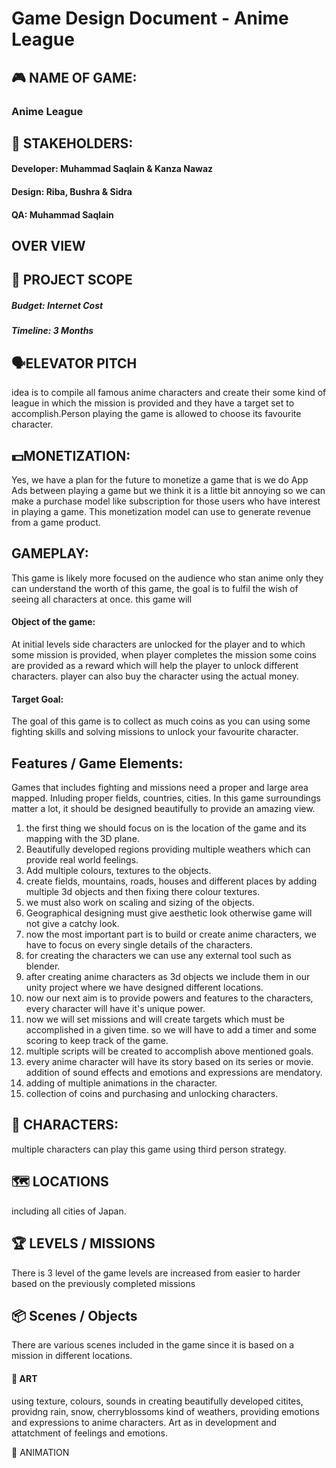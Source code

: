 # Game Design Document - Anime League
## 🎮️ NAME OF GAME:
### Anime League
## 👥 STAKEHOLDERS:
#### Developer: Muhammad Saqlain & Kanza Nawaz
#### Design: Riba, Bushra & Sidra
#### QA: Muhammad Saqlain
## OVER VIEW
## 📐 PROJECT SCOPE
##### Budget: Internet Cost
##### Timeline: 3 Months
## 🗣️ELEVATOR PITCH
idea is to compile all famous anime characters and create their some kind of league in which the mission is provided and they have a target set to accomplish.Person playing the game is allowed to choose its favourite character.

## 💵MONETIZATION:
Yes, we have a plan for the future to monetize a game that is we do App Ads between playing a game but we think it is a little bit annoying so we can make a purchase model like subscription for those users who have interest in playing a game. This monetization model can use to generate revenue from a game product.

## GAMEPLAY:
This game is likely more focused on the audience who stan anime only they can understand the worth of this game, the goal is to fulfil the wish of seeing all characters at once. this game will 

#### Object of the game:
At initial levels side characters are unlocked for the player and to which some mission is provided, when player completes the mission some coins are provided as a reward which will help the player to unlock different characters. player can also buy the character using the actual money.

#### Target Goal:
The goal of this game is to collect as much coins as you can using some fighting skills and solving missions to unlock your favourite character.

## Features / Game Elements:
Games that includes fighting and missions need a proper and large area mapped. Inluding proper fields, countries, cities. In this game surroundings matter a lot, it should be designed beautifully to provide an amazing view.

1. the first thing we should focus on is the location of the game and its mapping with the 3D plane.
2. Beautifully developed regions providing multiple weathers which can provide real world feelings.
3. Add multiple colours, textures to the objects.
4. create fields, mountains, roads, houses and different places by adding multiple 3d objects and then fixing there colour textures.
5. we must also work on scaling and sizing of the objects.
6. Geographical designing must give aesthetic look otherwise game will not give a catchy look.
7. now the most important part is to build or create anime characters, we have to focus on every single details of the characters.
8. for creating the characters we can use any external tool such as blender.
9. after creating anime characters as 3d objects we include them in our unity project where we have designed different locations.
10. now our next aim is to provide powers and features to the characters, every character will have it's unique power.
11. now we will set missions and will create targets which must be accomplished in a given time. so we will have to add a timer and some scoring to keep track of the game.
12. multiple scripts will be created to accomplish above mentioned goals.
13. every anime character will have its story based on its series or movie. addition of sound effects and emotions and expressions are mendatory.
14. adding of multiple animations in the character.
15. collection of coins and purchasing and unlocking characters.




## 👤 CHARACTERS:
multiple characters can play this game using third person strategy.

## 🗺 LOCATIONS
including all cities of Japan.

## 🏆 LEVELS / MISSIONS
There is 3 level of the game
levels are increased from easier to harder based on the previously completed missions

## 📦 Scenes / Objects
There are various scenes included in the game since it is based on a mission in different locations.

#### 🎨 ART
using texture, colours, sounds in creating beautifully developed citites, providng rain, snow, cherryblossoms kind of weathers, providing emotions and expressions to anime characters. Art as in development and attatchment of feelings and emotions.

🏃‍ ANIMATION

